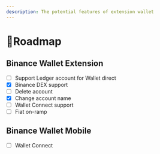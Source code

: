 ```yaml
---
description: The potential features of extension wallet
---
```


# 🚥Roadmap

## Binance Wallet Extension

* [ ] Support Ledger account for Wallet direct
* [x] Binance DEX support
* [ ] Delete account
* [x] Change account name
* [ ] Wallet Connect support
* [ ] Fiat on-ramp

## Binance Wallet Mobile

* [ ] Wallet Connect



